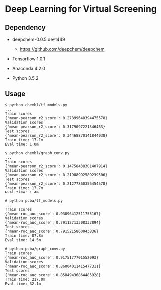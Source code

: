 Deep Learning for Virtual Screening
===================================

Dependency
----------

- deepchem-0.0.5.dev1449
    * https://github.com/deepchem/deepchem

- Tensorflow 1.0.1

- Anaconda 4.2.0

- Python 3.5.2

Usage
-----

    $ python chembl/tf_models.py
    ...
    Train scores
    {'mean-pearson_r2_score': 0.27899640394475578}
    Validation scores
    {'mean-pearson_r2_score': 0.3179097221346463}
    Test scores
    {'mean-pearson_r2_score': 0.34468870141844038}
    Train time: 17.1m
    Eval time: 1.0m

    $ python chembl/graph_conv.py
    ...
    Train scores
    {'mean-pearson_r2_score': 0.14758438301407914}
    Validation scores
    {'mean-pearson_r2_score': 0.21988992589239506}
    Test scores
    {'mean-pearson_r2_score': 0.21277860356454578}
    Train time: 17.7m
    Eval time: 1.4m

    # python pcba/tf_models.py
    ...
    Train scores
    {'mean-roc_auc_score': 0.93896412511755167}
    Validation scores
    {'mean-roc_auc_score': 0.79112713308332894}
    Test scores
    {'mean-roc_auc_score': 0.7915215860043836}
    Train time: 87.8m
    Eval time: 14.5m

    # python pcba/graph_conv.py
    Train scores
    {'mean-roc_auc_score': 0.9175177701552093}
    Validation scores
    {'mean-roc_auc_score': 0.86004011415477311}
    Test scores
    {'mean-roc_auc_score': 0.85849436864485928}
    Train time: 217.0m
    Eval time: 32.1m
